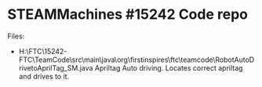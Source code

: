# STEAMMachines #15242 Code repo
Files:
- H:\FTC\15242-FTC\TeamCode\src\main\java\org\firstinspires\ftc\teamcode\RobotAutoDrivetoAprilTag_SM.java
    Apriltag Auto driving. Locates correct apriltag and drives to it.
